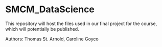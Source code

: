 # SMCM_DataScience
This repository will host the files used in our final project for the course, which will potentially be published.

Authors: Thomas St. Arnold, Caroline Goyco
